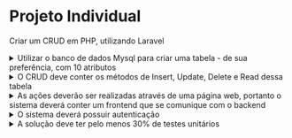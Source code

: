# Projeto Individual

Criar um CRUD em PHP, utilizando Laravel

<details>
	<summary>Utilizar o banco de dados Mysql para criar uma tabela - de sua preferência, com 10 atributos</summary>

## Tabela para registrar os dados de usuários de um formulário.

<hr>

|  nome   |  cpf            |      rg   |  contato      |      email     | 
|---------|-----------------|-----------|---------------|----------------|
|  Juma   |  101.123.032.00 |  2103002  | 93 00000-0000 | juma@gmail.com |

|     cep   |  logradouro  |  bairro  |  localidade |  uf  |
|-----------|--------------|----------|-------------|------|
|  1001-000 | Praça da Sé  |    Sé    |  São Paulo  |  SP  |

</details>

<details>
	<summary>O CRUD deve conter os métodos de Insert, Update, Delete e Read dessa tabela</summary>
</details>

<details>
	<summary>As ações deverão ser realizadas através de uma página web, portanto o sistema deverá conter um frontend que se comunique com o backend</summary>
</details>

<details>
	<summary>O sistema deverá possuir autenticação</summary>
</details>

<details>
	<summary>A solução deve ter pelo menos 30% de testes unitários</summary>
</details>

